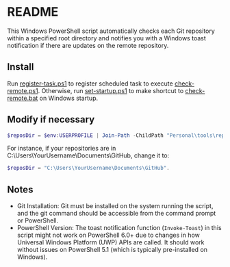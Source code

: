 # README

This Windows PowerShell script automatically checks each Git repository within a specified root directory and notifies you with a Windows toast notification if there are updates on the remote repository.

## Install

Run [register-task.ps1](./register-task.ps1) to register scheduled task to execute [check-remote.ps1](./check-remote.ps1). Otherwise, run [set-startup.ps1](./set-startup.ps1) to make shortcut to [check-remote.bat](./check-remote.bat) on Windows startup.

## Modify if necessary

```PowerShell
$reposDir = $env:USERPROFILE | Join-Path -ChildPath "Personal\tools\repo" # Example
```

For instance, if your repositories are in C:\Users\YourUsername\Documents\GitHub, change it to:

```PowerShell
$reposDir = "C:\Users\YourUsername\Documents\GitHub".
```

## Notes

- Git Installation: Git must be installed on the system running the script, and the git command should be accessible from the command prompt or PowerShell.
- PowerShell Version: The toast notification function (`Invoke-Toast`) in this script might not work on PowerShell 6.0+ due to changes in how Universal Windows Platform (UWP) APIs are called. It should work without issues on PowerShell 5.1 (which is typically pre-installed on Windows).
